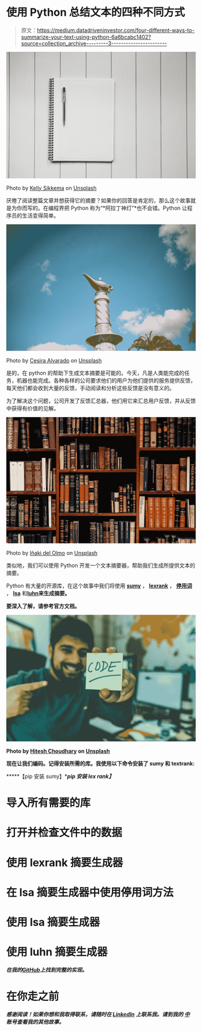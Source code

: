 # 使用 Python 总结文本的四种不同方式

> 原文：<https://medium.datadriveninvestor.com/four-different-ways-to-summarize-your-text-using-python-6a6bcabc1402?source=collection_archive---------3----------------------->

![](img/53222843dbb58fd4d6aeecac58ed57fb.png)

Photo by [Kelly Sikkema](https://unsplash.com/@kellysikkema?utm_source=medium&utm_medium=referral) on [Unsplash](https://unsplash.com?utm_source=medium&utm_medium=referral)

厌倦了阅读整篇文章并想获得它的摘要？如果你的回答是肯定的，那么这个故事就是为你而写的。在编程界把 Python 称为“*阿拉丁神灯”*也不会错。Python 让程序员的生活变得简单。

![](img/c50e77e6e413125c1fbcb63f11ba6618.png)

Photo by [Cesira Alvarado](https://unsplash.com/@cesiraalvarado?utm_source=medium&utm_medium=referral) on [Unsplash](https://unsplash.com?utm_source=medium&utm_medium=referral)

是的，在 python 的帮助下生成文本摘要是可能的。今天，凡是人类能完成的任务，机器也能完成。各种各样的公司要求他们的用户为他们提供的服务提供反馈，每天他们都会收到大量的反馈，手动阅读和分析这些反馈是没有意义的。

为了解决这个问题，公司开发了反馈汇总器，他们用它来汇总用户反馈，并从反馈中获得有价值的见解。

![](img/d767538427e0cabab4cee554fa09e47d.png)

Photo by [Iñaki del Olmo](https://unsplash.com/@inakihxz?utm_source=medium&utm_medium=referral) on [Unsplash](https://unsplash.com?utm_source=medium&utm_medium=referral)

类似地，我们可以使用 Python 开发一个文本摘要器，帮助我们生成所提供文本的摘要。

Python 有大量的开源库，在这个故事中我们将使用 [**sumy**](https://pypi.org/project/sumy/) ， [**lexrank**](https://pypi.org/project/lexrank/) ， [**停用词**](https://pypi.org/project/stop-words/) ， [**lsa**](https://pypi.org/project/lsa/) 和[**luhn**](https://pypi.org/project/luhn/)**来生成摘要。**

**要深入了解，请参考官方文档。**

**![](img/02ca3bc4c9b95a104c3ebfbc8c0f4a95.png)**

**Photo by [Hitesh Choudhary](https://unsplash.com/@hiteshchoudhary?utm_source=medium&utm_medium=referral) on [Unsplash](https://unsplash.com?utm_source=medium&utm_medium=referral)**

**现在让我们编码。记得安装所需的库。我使用以下命令安装了 sumy 和 textrank:**

*****【pip 安装 sumy】******pip 安装 lex rank】*****

# **导入所有需要的库**

# **打开并检查文件中的数据**

# **使用 lexrank 摘要生成器**

# **在 lsa 摘要生成器中使用停用词方法**

# **使用 lsa 摘要生成器**

# **使用 luhn 摘要生成器**

***在我的*[*GitHub*](https://github.com/PraffullaDubey/Text_Summarizer)*上找到完整的实现。***

# **在你走之前**

***感谢阅读！如果你想和我取得联系，请随时在* [*LinkedIn*](http://in.linkedin.com/in/praffullakumardubey) *上联系我。请到我的* [*中*](https://praffullakrdubey.medium.com/) *账号查看我的其他故事。***